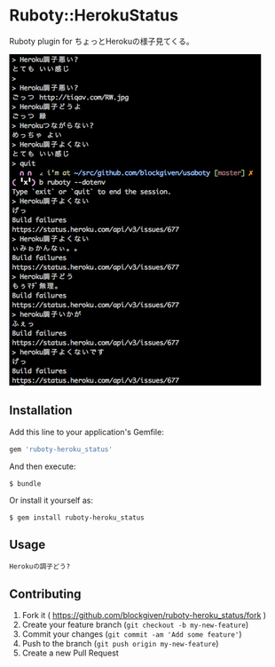 # Ruboty::HerokuStatus

Ruboty plugin for ちょっとHerokuの様子見てくる。

![screenshot](screenshot.png)

## Installation

Add this line to your application's Gemfile:

```ruby
gem 'ruboty-heroku_status'
```

And then execute:

    $ bundle

Or install it yourself as:

    $ gem install ruboty-heroku_status

## Usage

    Herokuの調子どう?

## Contributing

1. Fork it ( https://github.com/blockgiven/ruboty-heroku_status/fork )
2. Create your feature branch (`git checkout -b my-new-feature`)
3. Commit your changes (`git commit -am 'Add some feature'`)
4. Push to the branch (`git push origin my-new-feature`)
5. Create a new Pull Request
